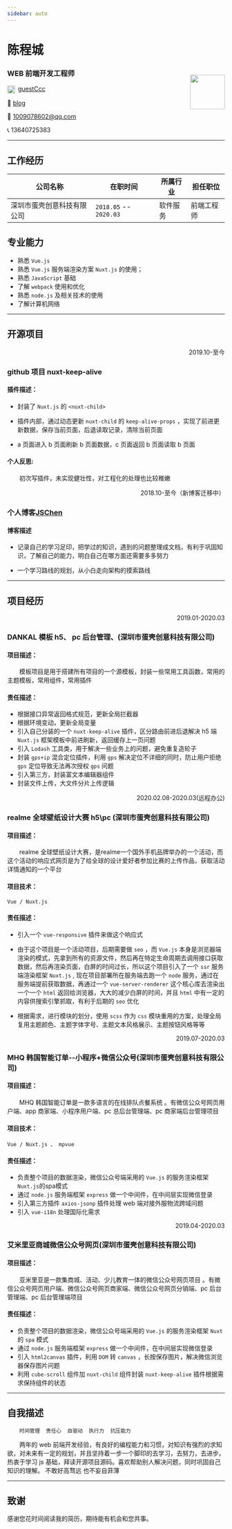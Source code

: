 ```yaml
---
sidebar: auto
---
```


<!-- <h1 style="display:inline-block">陈程城</h1>/chengcheng chen -->

# 陈程城

<img align="right" width="80px" style="margin-top:20px;width:80px;" src="/assets/img/head.jpg" onerror="scr='./head.jpg"/>
<!-- <img align="right" width="80px" style="margin-top:20px;" src="./head.jpg"/> -->

<!-- <div><h3 style="display:inline-block">🔧WEB前端开发工程师</h3>/Web Front-end Development Engineer</div> -->

### WEB 前端开发工程师

<img align="center" style="width:18px;margin-right:3px;" src="https://github.githubassets.com/favicon.ico"/>  [guestCcc](https://github.com/guestccc)

📄 [blog](https://blog.jschen.cc)

💌 1009078602@qq.com

📞 13640725383

---


##  工作经历

| 公司名称                        | 在职时间         | 所属行业 | 担任职位   |
| ------------------------------- | ---------------- | -------- | ---------- |
| 深圳市蛋壳创意科技有限公司      | `2018.05` -- `2020.03` | 软件服务 | 前端工程师 |



## 专业能力

- 熟悉 `Vue.js` 
- 熟悉 `Vue.js` 服务端渲染方案 `Nuxt.js` 的使用；
- 熟悉 `JavaScript` 基础
- 了解 `webpack` 使用和优化
- 熟悉 `node.js` 及相关技术的使用
- 了解计算机网络



---

## 开源项目

<p align="right">2019.10-至今</p>

### github 项目 nuxt-keep-alive

#### 插件描述：

* 封装了 `Nuxt.js` 的 `<nuxt-child>`

* 插件内部，通过动态更新 `nuxt-child` 的 `keep-alive-props` ，实现了前进更新数据，保存当前页面，后退读取记录，清除当前页面

* a 页面进入 b 页面刷新 b 页面数据，c 页面返回 b 页面读取 b 页面

#### 个人反思:

&emsp;&emsp;初次写插件，未实现健壮性，对工程化的处理也比较稚嫩

<p align="right">2018.10-至今（新博客迁移中）</p>

### 个人博客[JSChen](https://blog.jschen.cc)

#### 博客描述

- 记录自己的学习足印，把学过的知识，遇到的问题整理成文档，有利于巩固知识，了解自己的能力，明白自己在哪方面还需要多多努力

- 一个学习路线的规划，从小白走向架构的摸索路线

---

##  项目经历


<p align="right">2019.01-2020.03</p>

### DANKAL 模板 h5、 pc 后台管理、(深圳市蛋壳创意科技有限公司)

#### 项目描述：

&emsp;&emsp;模板项目是用于搭建所有项目的一个源模板，封装一些常用工具函数，常用的主题模板，常用组件，常用插件


#### 责任描述：

- 根据接口异常返回格式规范，更新全局拦截器
- 根据环境变动，更新全局变量
- 引入自己分装的一个 `nuxt-keep-alive` 插件，区分路由前进后退解决 h5 端 `Nuxt.js` 框架模板中前进刷新，返回缓存上一页问题
- 引入 `Lodash` 工具类，用于解决一些业务上的问题，避免重复造轮子
- 封装 `gps+ip` 混合定位插件，利用 `gps` 解决定位不详细的同时，防止用户拒绝 `gps` 定位导致无法再次授权 `gps` 问题
- 引入第三方，封装富文本编辑器组件
- 封装文件上传，大文件分片上传逻辑


<p align="right">2020.02.08-2020.03(远程办公)</p>

### realme 全球壁纸设计大赛 h5\pc (深圳市蛋壳创意科技有限公司)

#### 项目描述：

&emsp;&emsp;realme 全球壁纸设计大赛，是realme一个国外手机品牌举办的一个活动，而这个活动的响应式网页是为了给全球的设计爱好者参加比赛的上传作品，获取活动详情通知的一个平台

#### 项目技术：

`Vue / Nuxt.js `

#### 责任描述：

- 引入一个 `vue-responsive` 插件来做这个响应式

- 由于这个项目是一个活动项目，后期需要做 `seo` ，而 `Vue.js` 本身是浏览器端渲染的模式，先拿到所有的资源文件，然后再在特定生命周期去调用接口获取数据，然后再渲染页面，白屏的时间过长，所以这个项目引入了一个 `ssr` 服务端渲染框架 `Nuxt.js` , 现在项目部署所在服务端去跑一个 `node` 服务，通过在服务端提前获取数据，再通过一个 `vue-server-renderer` 这个核心库去渲染出一个一个 `html` 返回给浏览器，大大的减少白屏的时间，并且 `html` 中有一定的内容供搜索引擎抓取，有利于后期的 `seo` 优化
- 根据需求，进行模块的划分，使用 `scss` 作为 `css` 模块重用的方案，处理全局复用主题颜色、主题字体字号、主题文本风格展示、主题按钮风格等等


<p align="right">2019.07-2020.03</p>

### MHQ 韩国智能订单--小程序+微信公众号(深圳市蛋壳创意科技有限公司)

#### 项目描述：

&emsp;&emsp;MHQ 韩国智能订单是一款多语言的在线排队点餐系统 。有微信公众号网页用户端、app 商家端、小程序用户端、pc 总后台管理端、pc 商家端后台管理项目

#### 项目技术：

`Vue / Nuxt.js 、 mpvue`



#### 责任描述：

- 负责整个项目的数据渲染，微信公众号端采用的 `Vue.js` 的服务渲染框架 `Nuxt.js`的spa模式
- 通过 `node.js` 服务端框架 `express` 做一个中间件，在中间层实现微信登录
- 引入第三方插件 `axios-jsonp` 插件处理 web 端对接外服物流跨域问题
- 引入  `vue-i18n` 处理国际化需求


<p align="right">2019.04-2020.03</p>

### 艾米里亚商城微信公众号网页(深圳市蛋壳创意科技有限公司)

#### 项目描述：

&emsp;&emsp;亚米里亚是一款集商城、活动、少儿教育一体的微信公众号网页项目 。有微信公众号网页用户端、微信公众号网页商家端、微信公众号网页分销端、pc 后台管理端、pc 后台管理端项目

#### 责任描述：

- 负责整个项目的数据渲染，微信公众号端采用的 `Vue.js` 的服务渲染框架 `Nuxt` 的 `spa` 模式
- 通过 `node.js` 服务端框架 `express` 做一个中间件，在中间层实现微信登录
- 引入 `html2canvas` 插件，利用 `DOM` 转 `canvas` ，长按保存图片，解决微信浏览器保存图片问题
- 利用 `cube-scroll` 组件加 `nuxt-child` 组件封装 `nuxt-keep-alive` 插件根据需求保持组件的状态


<!-- 
<p align="right">2018.08-2018.10</p>

### cheersto 微信公众号项目、后台管理项目(深圳市蛋壳创意科技有限公司)

#### 项目描述：

&emsp;&emsp;Cheersto 商城是千色集团旗下，家庭正式制商超 Cheersto 齐是多的线上购物平台 。有 android 用户端/商家端、ios 用户端/商家、微信公众号网页用户端、小程序停车场端、h5 订单模块用户端（用于 app 内嵌）、pc 后台管理端。pc 后台管理端项目

#### 责任描述：

- 根据需求，进行模块的划分，使用 `scss` 作为 `css` 模块重用的方案，处理全局复用主题颜色、主题字体字号、主题文本风格展示、主题按钮风格等等
- 封装文件上传逻辑 `mixin`，图片上传组件，用于用户表单提交页面，封装商品列表项，商家列表项，订单列表项等等用于各列表页面复用，封装全局过滤器，用于图片预览，时间格式处理,封装或修改全局工具类，处理 `cookie` 存取，倒计时逻辑等等，封装处理 `gps+ip` 定位插件...
- 根据需求，编写各模块业务逻辑程序
 -->

---

## 自我描述

&emsp;&emsp;`时间管理`&emsp;`责任心`&emsp;`自驱动`&emsp;`执行力`&emsp;`抗压能力`

&emsp;&emsp;两年的 web 前端开发经验，有良好的编程能力和习惯，对知识有强烈的求知欲，对未来有一定的规划，并且坚持着一步一个脚印的去学习，去努力，去进步。热衷于学习 js 基础，拜读开源项目源码。喜欢帮助别人解决问题，同时巩固自己知识的理解。
不敢好高骛远
也不妄自菲薄

---

## 致谢

感谢您花时间阅读我的简历，期待能有机会和您共事。
